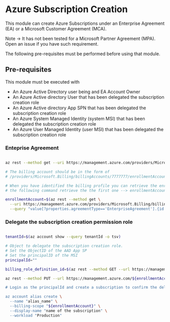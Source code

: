 # Azure Subscription Creation

This module can create Azure Subscriptions under an Enterprise Agreement (EA) or a Microsoft Customer Agreement (MCA).

Note -> It has not been tested for a Microsoft Partner Agreement (MPA). Open an issue if you have such requirement.

The following pre-requisites must be performed before using that module.

## Pre-requisites

This module must be executed with 
- An Azure Active Directory user being and EA Account Owner
- An Azure Active directory User that has been delegated the subscription creation role
- An Azure Active directory App SPN that has been delegated the subscription creation role
- An Azure System Managed Identity (system MSI) that has been delegated the subscription creation role
- An Azure User Managed Identity (user MSI) that has been delegated the subscription creation role

### Enteprise Agreement

```bash

az rest --method get --uri https://management.azure.com/providers/Microsoft.Billing/billingaccounts/?api-version=2020-05-01

# The billing account should be in the form of
# /providers/Microsoft.Billing/billingAccounts/7777777/enrollmentAccounts/666666

# When you have identified the billing profile you can retrieve the enrollment account under the billing profile
# the following command retrieve the the first one --> enrollmentAccounts[0]

enrollmentAccount=$(az rest --method get \
  --uri https://management.azure.com/providers/Microsoft.Billing/billingaccounts?api-version=2020-05-01 \
  --query "value[?properties.agreementType=='EnterpriseAgreement'].{id:properties.enrollmentAccounts[0].id}" -o tsv)

```


### Delegate the subscription creation permission role


``` bash

tenantId=$(az account show --query tenantId -o tsv)

# Object to delegate the subscription creation role.
# Set the ObjectID of the AAD App SP
# Set the principalID of the MSI
principalId=""

billing_role_definition_id=$(az rest --method GET --url https://management.azure.com${enrollmentAccount}/billingRoleDefinitions?api-version=2019-10-01-preview --query "value[?properties.roleName=='Enrollment account subscription creator'].{id:id}" -o tsv)

az rest --method PUT --url https://management.azure.com/${enrollmentAccount}/billingRoleAssignments/0525cbc2-c84e-4279-b639-adab918a96b8?api-version=2019-10-01-preview --body "{\"properties\": {\"principalId\": \"${principalId}\",\"principalTenantId\": \"${tenantId}\",\"roleDefinitionId\": \"${enrollmentAccount}/billingRoleDefinitions/${billing_role_definition_id}\"}}

# Login as the principalId and create a subscription to confirm the delegation of permission is effective.

az account alias create \
  --name "alias_name" \
  --billing-scope "${enrollmentAccount}" \
  --display-name "name of the subscription" \
  --workload "Production"

```